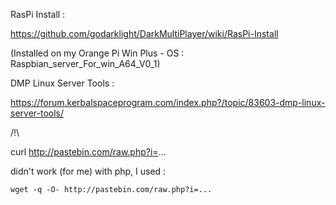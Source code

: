 
RasPi Install :

https://github.com/godarklight/DarkMultiPlayer/wiki/RasPi-Install

(Installed on my Orange Pi Win Plus - OS : Raspbian_server_For_win_A64_V0_1)


DMP Linux Server Tools :

https://forum.kerbalspaceprogram.com/index.php?/topic/83603-dmp-linux-server-tools/

 /!\ 
 
   curl http://pastebin.com/raw.php?i=...
 
 didn't work (for me) with php, I used :
    
    wget -q -O- http://pastebin.com/raw.php?i=...
